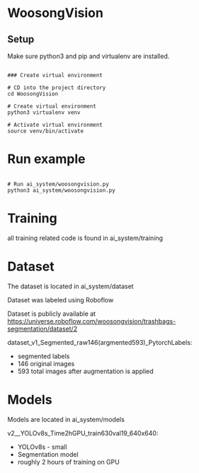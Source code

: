 # WoosongVision


## Setup 
Make sure python3 and pip and virtualenv are installed.

```

### Create virtual environment

# CD into the project directory
cd WoosongVision

# Create virtual environment
python3 virtualenv venv

# Activate virtual environment 
source venv/bin/activate

```


# Run example

```

# Run ai_system/woosongvision.py
python3 ai_system/woosongvision.py

```


# Training
all training related code is found in ai_system/training




# Dataset

The dataset is located in ai_system/dataset

Dataset was labeled using Roboflow

Dataset is publicly available at https://universe.roboflow.com/woosongvision/trashbags-segmentation/dataset/2

dataset_v1_Segmented_raw146(argmented593)_PytorchLabels:
- segmented labels
- 146 original images
- 593 total images after augmentation is applied


# Models
Models are located in ai_system/models

v2__YOLOv8s_Time2hGPU_train630val19_640x640:
- YOLOv8s - small
- Segmentation model
- roughly 2 hours of training on GPU




